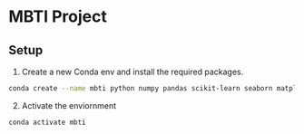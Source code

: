 # MBTI Project


## Setup

1. Create a new Conda env and install the required packages.
```sh
conda create --name mbti python numpy pandas scikit-learn seaborn matplotlib
```

2. Activate the enviornment
```sh
conda activate mbti
```